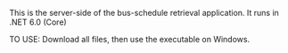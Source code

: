This is the server-side of the bus-schedule retrieval application. It runs in .NET 6.0 (Core)

TO USE:
Download all files, then use the executable on Windows. 
